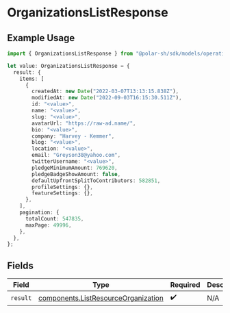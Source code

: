 # OrganizationsListResponse

## Example Usage

```typescript
import { OrganizationsListResponse } from "@polar-sh/sdk/models/operations";

let value: OrganizationsListResponse = {
  result: {
    items: [
      {
        createdAt: new Date("2022-03-07T13:13:15.838Z"),
        modifiedAt: new Date("2022-09-03T16:15:30.511Z"),
        id: "<value>",
        name: "<value>",
        slug: "<value>",
        avatarUrl: "https://raw-ad.name/",
        bio: "<value>",
        company: "Harvey - Kemmer",
        blog: "<value>",
        location: "<value>",
        email: "Greyson38@yahoo.com",
        twitterUsername: "<value>",
        pledgeMinimumAmount: 769620,
        pledgeBadgeShowAmount: false,
        defaultUpfrontSplitToContributors: 582851,
        profileSettings: {},
        featureSettings: {},
      },
    ],
    pagination: {
      totalCount: 547835,
      maxPage: 49996,
    },
  },
};
```

## Fields

| Field                                                                                      | Type                                                                                       | Required                                                                                   | Description                                                                                |
| ------------------------------------------------------------------------------------------ | ------------------------------------------------------------------------------------------ | ------------------------------------------------------------------------------------------ | ------------------------------------------------------------------------------------------ |
| `result`                                                                                   | [components.ListResourceOrganization](../../models/components/listresourceorganization.md) | :heavy_check_mark:                                                                         | N/A                                                                                        |